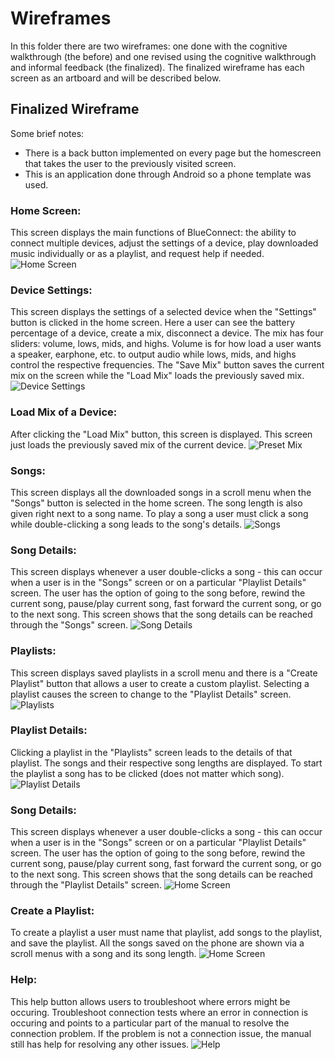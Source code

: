 # Wireframes

In this folder there are two wireframes: one done with the cognitive walkthrough (the before) and one revised using the cognitive walkthrough and informal feedback (the finalized). The finalized wireframe has each screen as an artboard and will be described below.

## Finalized Wireframe
Some brief notes: 
* There is a back button implemented on every page but the homescreen that takes the user to the previously visited screen.
* This is an application done through Android so a phone template was used.                  

### Home Screen:
This screen displays the main functions of BlueConnect: the ability to connect multiple devices, adjust the settings of a device, play downloaded music individually or as a playlist, and request help if needed.
![Home Screen](../wireframes/BlueConnect_Artboard1.png)

### Device Settings:
This screen displays the settings of a selected device when the "Settings" button is clicked in the home screen. Here a user can see the battery percentage of a device, create a mix, disconnect a device. The mix has four sliders: volume, lows, mids, and highs. Volume is for how load a user wants a speaker, earphone, etc. to output audio while lows, mids, and highs control the respective frequencies. The "Save Mix" button saves the current mix on the screen while the "Load Mix" loads the previously saved mix.
![Device Settings](../wireframes/BlueConnect_Artboard2.png)

### Load Mix of a Device:
After clicking the "Load Mix" button, this screen is displayed. This screen just loads the previously saved mix of the current device.
![Preset Mix](../wireframes/BlueConnect_Artboard5.png)

### Songs:
This screen displays all the downloaded songs in a scroll menu when the "Songs" button is selected in the home screen. The song length is also given right next to a song name. To play a song a user must click a song while double-clicking a song leads to the song's details. 
![Songs](../wireframes/BlueConnect_Artboard3.png)

### Song Details:
This screen displays whenever a user double-clicks a song - this can occur when a user is in the "Songs" screen or on a particular "Playlist Details" screen. The user has the option of going to the song before, rewind the current song, pause/play current song, fast forward the current song, or go to the next song. This screen shows that the song details can be reached through the "Songs" screen.
![Song Details](../wireframes/BlueConnect_Artboard4.png)

### Playlists:
This screen displays saved playlists in a scroll menu and there is a "Create Playlist" button that allows a user to create a custom playlist.
Selecting a playlist causes the screen to change to the "Playlist Details" screen.
![Playlists](../wireframes/BlueConnect_Artboard6.png)

### Playlist Details:
Clicking a playlist in the "Playlists" screen leads to the details of that playlist. The songs and their respective song lengths are displayed. To start the playlist a song has to be clicked (does not matter which song).
![Playlist Details](../wireframes/BlueConnect_Artboard7.png)

### Song Details:
This screen displays whenever a user double-clicks a song - this can occur when a user is in the "Songs" screen or on a particular "Playlist Details" screen. The user has the option of going to the song before, rewind the current song, pause/play current song, fast forward the current song, or go to the next song. This screen shows that the song details can be reached through the "Playlist Details" screen.
![Home Screen](../wireframes/BlueConnect_Artboard9.png)

### Create a Playlist:
To create a playlist a user must name that playlist, add songs to the playlist, and save the playlist. All the songs saved on the phone are shown via a scroll menus with a song and its song length.
![Home Screen](../wireframes/BlueConnect_Artboard10.png)

### Help: 
This help button allows users to troubleshoot where errors might be occuring. Troubleshoot connection tests where an error in connection is occuring and points to a particular part of the manual to resolve the connection problem. If the problem is not a connection issue, the manual still has help for resolving any other issues.
![Help](../wireframes/BlueConnect_Artboard8.png)
